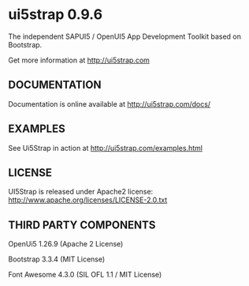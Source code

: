ui5strap 0.9.6
==============

The independent SAPUI5 / OpenUI5 App Development Toolkit based on Bootstrap.

Get more information at http://ui5strap.com

DOCUMENTATION
-------------

Documentation is online available at http://ui5strap.com/docs/

EXAMPLES
--------

See Ui5Strap in action at http://ui5strap.com/examples.html

LICENSE
-------

UI5Strap is released under Apache2 license: http://www.apache.org/licenses/LICENSE-2.0.txt

THIRD PARTY COMPONENTS
----------------------

OpenUi5 1.26.9 (Apache 2 License)

Bootstrap 3.3.4 (MIT License)

Font Awesome 4.3.0 (SIL OFL 1.1 / MIT License)
